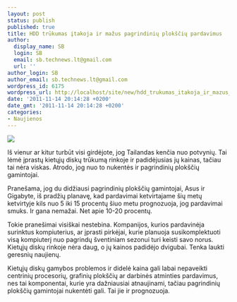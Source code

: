 ```yaml
---
layout: post
status: publish
published: true
title: HDD trūkumas įtakoja ir mažus pagrindinių plokščių pardavimus
author:
  display_name: SB
  login: SB
  email: sb.technews.lt@gmail.com
  url: ''
author_login: SB
author_email: sb.technews.lt@gmail.com
wordpress_id: 6175
wordpress_url: http://localhost/site/new/hdd_trukumas_itakoja_ir_mazus_pagrindiniu_ploksciu_pardavimus/
date: '2011-11-14 20:14:28 +0200'
date_gmt: '2011-11-14 20:14:28 +0200'
categories:
- Naujienos
---
```

<div class="imgright"><img src="http://technews.lt/upload/asrockextrememobo.jpg"  /></div>
<p>Iš vienur ar kitur turbūt visi girdėjote, jog Tailandas kenčia nuo potvynių. Tai lėmė įprastų kietųjų diskų trūkumą rinkoje ir padidėjusias jų kainas, tačiau tai nėra viskas. Atrodo, jog nuo to nukentės ir pagrindinių plokščių gamintojai.</p>
<p>Pranešama, jog du didžiausi pagrindinių plokščių gamintojai, Asus ir Gigabyte, iš pradžių planavę, kad pardavimai ketvirtajame šių metų ketvirtyje kils nuo 5 iki 15 procentų šiuo metu prognozuoja, jog pardavimai smuks. Ir gana nemažai. Net apie 10-20 procentų.</p>
<p>Tokie pranešimai visiškai nestebina. Kompanijos, kurios pardavinėja surinktus kompiuterius, ar įprasti pirkėjai, kurie planuoja susikomplektuoti visą kompiuterį nuo pagrindų šventiniam sezonui turi keisti savo norus. Kietųjų diskų rinkoje nėra daug, o jų kainos padidėjo dvigubai. Tenka laukti geresnių naujienų.</p>
<p>Kietųjų diskų gamybos problemos ir didelė kaina gali labai nepaveikti centrinių procesorių, grafinių plokščių ar darbinės atminties pardavimus, nes tai komponentai, kurie yra dažniausiai atnaujinami, tačiau pagrindinių plokščių gamintojai nukentėti gali. Tai jie ir prognozuoja.</p>
